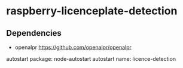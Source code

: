 # raspberry-licenceplate-detection

## Dependencies
- openalpr https://github.com/openalpr/openalpr


autostart package: node-autostart
autostart name: licence-detection

